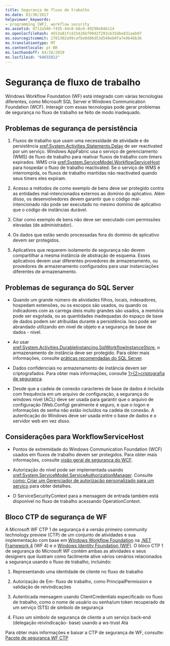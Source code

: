 ```yaml
---
title: Segurança de fluxo de trabalho
ms.date: 03/30/2017
helpviewer_keywords:
- programming [WF], workflow security
ms.assetid: d712a566-f435-44c0-b8c0-49298e84b114
ms.openlocfilehash: 4553a81fcd15426bf09d2f293cb35dbe831aeb07
ms.sourcegitcommit: 2701302a99cafbe0d86d53d540eb0fa7e9b46b36
ms.translationtype: MT
ms.contentlocale: pt-BR
ms.lasthandoff: 04/28/2019
ms.locfileid: "64655812"
---
```

# <a name="workflow-security"></a>Segurança de fluxo de trabalho
Windows Workflow Foundation (WF) está integrado com várias tecnologias diferentes, como Microsoft SQL Server e Windows Communication Foundation (WCF). Interagir com essas tecnologias pode gerar problemas de segurança no fluxo de trabalho se feito de modo inadequado.

## <a name="persistence-security-concerns"></a>Problemas de segurança de persistência

1. Fluxos de trabalho que usam uma necessidade de atividade e de persistência <xref:System.Activities.Statements.Delay> de ser reactivated por um serviço. Windows AppFabric usa o serviço de gerenciamento (WMS) de fluxo de trabalho para reativar fluxos de trabalho com timers expirados. WMS cria <xref:System.ServiceModel.WorkflowServiceHost> para hospedar o fluxo de trabalho reactivated. Se o serviço de WMS é interrompida, os fluxos de trabalho mantidas não reactivated quando seus timers eles expiram.

2. Acesso a métodos de como exemplo de bens deve ser protegido contra as entidades mal-intencionados externos ao domínio do aplicativo. Além disso, os desenvolvedores devem garantir que o código mal-intencionado não pode ser executado no mesmo domínio de aplicativo que o código de instâncias durável.

3. Citar como exemplo de bens não deve ser executado com permissões elevadas (de administrador).

4. Os dados que estão sendo processadas fora do domínio de aplicativo devem ser protegidos.

5. Aplicativos que requerem isolamento de segurança não devem compartilhar a mesma instância de abstração de esquema. Esses aplicativos devem usar diferentes provedores de armazenamento, ou provedores de armazenamento configurados para usar instanciações diferentes de armazenamento.

## <a name="sql-server-security-concerns"></a>Problemas de segurança do SQL Server

- Quando um grande número de atividades filhos, locais, indexadores, hospedam extensões, ou os escopos são usados, ou quando os indicadores com as carrega úteis muito grandes são usados, a memória pode ser esgotada, ou as quantidades inadequadas do espaço de base de dados podem ser atribuídas durante a persistência. Isso pode ser abrandado utilizando em nível de objeto e a segurança de base de dados - nível.

- Ao usar <xref:System.Activities.DurableInstancing.SqlWorkflowInstanceStore>, o armazenamento de instância deve ser protegido. Para obter mais informações, consulte [práticas recomendadas do SQL Server](https://go.microsoft.com/fwlink/?LinkId=164972).

- Dados confidenciais no armazenamento de instância devem ser criptografados. Para obter mais informações, consulte [1&gt;{2&gt;criptografia de segurança](https://go.microsoft.com/fwlink/?LinkId=164976).

- Desde que a cadeia de conexão caracteres de base de dados é incluída com frequência em um arquivo de configuração, a segurança do windows nível (ACL) deve ser usada para garantir que o arquivo de configuração (Web.Config) geralmente é seguro, e que o logon e informações de senha não estão incluídos na cadeia de conexão. A autenticação do Windows deve ser usada entre o base de dados e o servidor web em vez disso.

## <a name="considerations-for-workflowservicehost"></a>Considerações para WorkflowServiceHost

- Pontos de extremidade do Windows Communication Foundation (WCF) usados em fluxos de trabalho devem ser protegidos. Para obter mais informações, consulte [visão geral de segurança do WCF](https://go.microsoft.com/fwlink/?LinkID=164975).

- Autorização do nível pode ser implementada usando <xref:System.ServiceModel.ServiceAuthorizationManager>. Consulte [como: Criar um Gerenciador de autorização personalizado para um serviço](https://go.microsoft.com/fwlink/?LinkId=192228) para obter detalhes.

- O ServiceSecurityContext para a mensagem de entrada também está disponível no fluxo de trabalho acessando OperationContext.

## <a name="wf-security-pack-ctp"></a>Bloco CTP de segurança de WF
 A Microsoft WF CTP 1 de segurança é a versão primeiro community technology preview (CTP) de um conjunto de atividades e sua implementação com base em [Windows Workflow Foundation](index.md) na [.NET Framework 4](https://docs.microsoft.com/previous-versions/dotnet/netframework-4.0/w0x726c2(v=vs.100)) (WF 4) e o [Windows Identity Foundation (WIF)](../security/index.md).  O bloco CTP 1 de segurança do Microsoft WF contém ambas as atividades e seus designers que ilustram como facilmente ative vários cenários relacionados a segurança usando o fluxo de trabalho, incluindo:

1. Representando uma identidade de cliente no fluxo de trabalho

2. Autorização de Em- fluxo de trabalho, como PrincipalPermission e validação de reivindicações

3. Autenticada mensagem usando ClientCredentials especificado no fluxo de trabalho, como o nome de usuário ou senha/um token recuperado de um serviço (STS) de símbolo de segurança

4. Fluxo um símbolo de segurança de cliente a um serviço back-end (delegação reivindicação- base) usando a ws-trust Ata

Para obter mais informações e baixar a CTP de segurança de WF, consulte: [Pacote de segurança WF CTP](https://archive.codeplex.com/?p=wf)